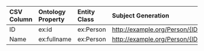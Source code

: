 | CSV Column | Ontology Property | Entity Class | Subject Generation |
| :--- | :--- | :--- | :--- |
| ID | ex:id | ex:Person | http://example.org/Person/{ID} |
| Name | ex:fullname | ex:Person | http://example.org/Person/{ID} |
